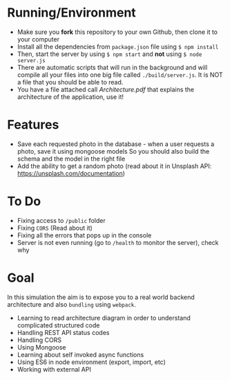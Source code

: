 # Running/Environment

- Make sure you **fork** this repository to your own Github, then clone it to your computer
- Install all the dependencies from `package.json` file using `$ npm install `
- Then, start the server by using `$ npm start` and **not** using `$ node server.js`
- There are automatic scripts that will run in the background and will compile all your
files into one big file called `./build/server.js`.
It is NOT a file that you should be able to read.
- You have a file attached call _Architecture.pdf_ that explains the architecture of the application, use it!

# Features

- Save each requested photo in the database - when a user requests a photo, save it using mongoose models
So you should also build the schema and the model in the right file
- Add the ability to get a random photo (read about it in Unsplash API: https://unsplash.com/documentation)

# To Do

- Fixing access to `/public` folder
- Fixing `CORS` (Read about it)
- Fixing all the errors that pops up in the console
- Server is not even running (go to `/health` to monitor the server), check why

# Goal

In this simulation the aim is to expose you to a real world backend architecture and also `bundling` using `webpack`.
- Learning to read architecture diagram in order to understand complicated structured code
- Handling REST API status codes
- Handling CORS
- Using Mongoose
- Learning about self invoked async functions
- Using ES6 in node environment (export, import, etc)
- Working with external API 
